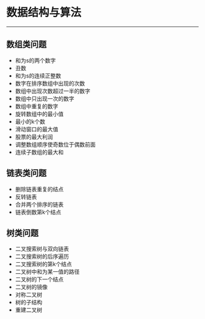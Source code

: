 # 数据结构与算法
---
## 数组类问题

* 和为s的两个数字
* 丑数
* 和为s的连续正整数
* 数字在排序数组中出现的次数
* 数组中出现次数超过一半的数字
* 数组中只出现一次的数字
* 数组中重复的数字
* 旋转数组中的最小值
* 最小的k个数
* 滑动窗口的最大值
* 股票的最大利润
* 调整数组顺序使奇数位于偶数前面
* 连续子数组的最大和

## 链表类问题
* 删除链表重复的结点
* 反转链表
* 合并两个排序的链表
* 链表倒数第k个结点

## 树类问题
* 二叉搜索树与双向链表
* 二叉搜索树的后序遍历
* 二叉搜索树的第k个结点
* 二叉树中和为某一值的路径
* 二叉树的下一个结点
* 二叉树的镜像
* 对称二叉树
* 树的子结构
* 重建二叉树




